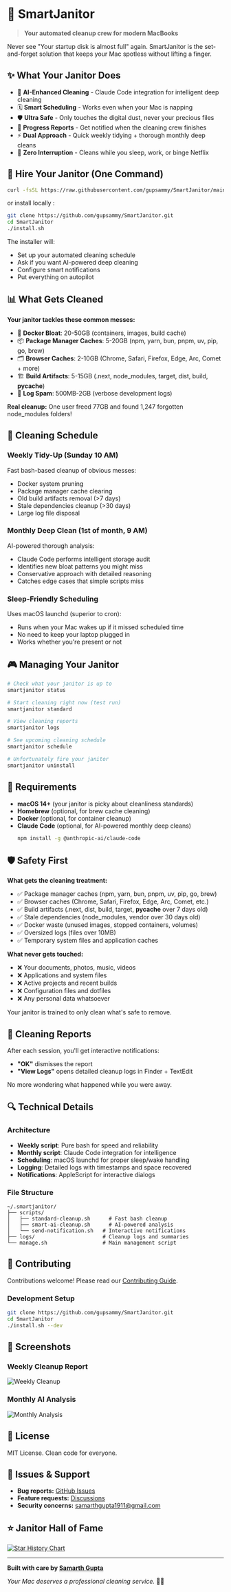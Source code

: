 # 🧹 SmartJanitor

> **Your automated cleanup crew for modern MacBooks**

Never see "Your startup disk is almost full" again. SmartJanitor is the set-and-forget solution that keeps your Mac spotless without lifting a finger.

## ✨ What Your Janitor Does

- 🤖 **AI-Enhanced Cleaning** - Claude Code integration for intelligent deep cleaning
- 🗓️ **Smart Scheduling** - Works even when your Mac is napping
- 🛡️ **Ultra Safe** - Only touches the digital dust, never your precious files
- 📱 **Progress Reports** - Get notified when the cleaning crew finishes
- ⚡ **Dual Approach** - Quick weekly tidying + thorough monthly deep cleans
- 🔄 **Zero Interruption** - Cleans while you sleep, work, or binge Netflix

## 🚀 Hire Your Janitor (One Command)

```bash
curl -fsSL https://raw.githubusercontent.com/gupsammy/SmartJanitor/main/install.sh | bash
```

or install locally :

```bash
git clone https://github.com/gupsammy/SmartJanitor.git
cd SmartJanitor
./install.sh
```

The installer will:

- Set up your automated cleaning schedule
- Ask if you want AI-powered deep cleaning
- Configure smart notifications
- Put everything on autopilot

## 📊 What Gets Cleaned

**Your janitor tackles these common messes:**

- 🐳 **Docker Bloat**: 20-50GB (containers, images, build cache)
- 📦 **Package Manager Caches**: 5-20GB (npm, yarn, bun, pnpm, uv, pip, go, brew)
- 🗂️ **Browser Caches**: 2-10GB (Chrome, Safari, Firefox, Edge, Arc, Comet + more)
- 🏗️ **Build Artifacts**: 5-15GB (.next, node_modules, target, dist, build, __pycache__)
- 📝 **Log Spam**: 500MB-2GB (verbose development logs)

**Real cleanup:** One user freed 77GB and found 1,247 forgotten node_modules folders!

## 🧽 Cleaning Schedule

### Weekly Tidy-Up (Sunday 10 AM)

Fast bash-based cleanup of obvious messes:

- Docker system pruning
- Package manager cache clearing
- Old build artifacts removal (>7 days)
- Stale dependencies cleanup (>30 days)
- Large log file disposal

### Monthly Deep Clean (1st of month, 9 AM)

AI-powered thorough analysis:

- Claude Code performs intelligent storage audit
- Identifies new bloat patterns you might miss
- Conservative approach with detailed reasoning
- Catches edge cases that simple scripts miss

### Sleep-Friendly Scheduling

Uses macOS launchd (superior to cron):

- Runs when your Mac wakes up if it missed scheduled time
- No need to keep your laptop plugged in
- Works whether you're present or not

## 🎮 Managing Your Janitor

```bash
# Check what your janitor is up to
smartjanitor status

# Start cleaning right now (test run)
smartjanitor standard

# View cleaning reports
smartjanitor logs

# See upcoming cleaning schedule
smartjanitor schedule

# Unfortunately fire your janitor
smartjanitor uninstall
```

## 🔧 Requirements

- **macOS 14+** (your janitor is picky about cleanliness standards)
- **Homebrew** (optional, for brew cache cleaning)
- **Docker** (optional, for container cleanup)
- **Claude Code** (optional, for AI-powered monthly deep cleans)
  ```bash
  npm install -g @anthropic-ai/claude-code
  ```

## 🛡️ Safety First

**What gets the cleaning treatment:**

- ✅ Package manager caches (npm, yarn, bun, pnpm, uv, pip, go, brew)
- ✅ Browser caches (Chrome, Safari, Firefox, Edge, Arc, Comet, etc.)
- ✅ Build artifacts (.next, dist, build, target, __pycache__ over 7 days old)
- ✅ Stale dependencies (node_modules, vendor over 30 days old)
- ✅ Docker waste (unused images, stopped containers, volumes)
- ✅ Oversized logs (files over 10MB)
- ✅ Temporary system files and application caches

**What never gets touched:**

- ❌ Your documents, photos, music, videos
- ❌ Applications and system files
- ❌ Active projects and recent builds
- ❌ Configuration files and dotfiles
- ❌ Any personal data whatsoever

Your janitor is trained to only clean what's safe to remove.

## 📱 Cleaning Reports

After each session, you'll get interactive notifications:

- **"OK"** dismisses the report
- **"View Logs"** opens detailed cleanup logs in Finder + TextEdit

No more wondering what happened while you were away.

## 🔍 Technical Details

### Architecture

- **Weekly script**: Pure bash for speed and reliability
- **Monthly script**: Claude Code integration for intelligence
- **Scheduling**: macOS launchd for proper sleep/wake handling
- **Logging**: Detailed logs with timestamps and space recovered
- **Notifications**: AppleScript for interactive dialogs

### File Structure

```
~/.smartjanitor/
├── scripts/
│   ├── standard-cleanup.sh      # Fast bash cleanup
│   ├── smart-ai-cleanup.sh      # AI-powered analysis
│   └── send-notification.sh   # Interactive notifications
├── logs/                      # Cleanup logs and summaries
└── manage.sh                  # Main management script
```

## 🤝 Contributing

Contributions welcome! Please read our [Contributing Guide](CONTRIBUTING.md).

### Development Setup

```bash
git clone https://github.com/gupsammy/SmartJanitor.git
cd SmartJanitor
./install.sh --dev
```

## 📸 Screenshots

### Weekly Cleanup Report

![Weekly Cleanup](docs/images/weekly-notification.png)

### Monthly AI Analysis

![Monthly Analysis](docs/images/monthly-notification.png)

## 📜 License

MIT License. Clean code for everyone.

## 🐛 Issues & Support

- **Bug reports:** [GitHub Issues](https://github.com/gupsammy/SmartJanitor/issues)
- **Feature requests:** [Discussions](https://github.com/gupsammy/SmartJanitor/discussions)
- **Security concerns:** [samarthgupta1911@gmail.com](mailto:samarthgupta1911@gmail.com)

## ⭐ Janitor Hall of Fame

[![Star History Chart](https://api.star-history.com/svg?repos=gupsammy/SmartJanitor&type=Date)](https://star-history.com/#gupsammy/SmartJanitor&Date)

---

**Built with care by [Samarth Gupta](https://x.com/samarthg1911)**

_Your Mac deserves a professional cleaning service._ 🧹✨
